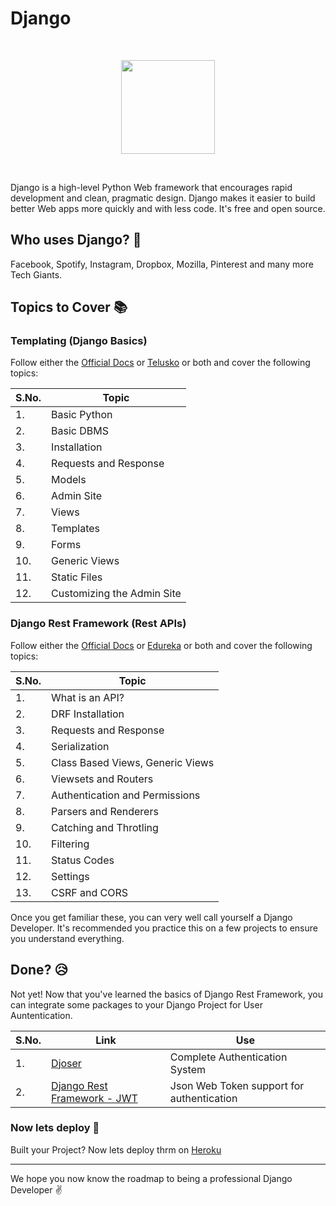 # Django
<br>
<p align="center"><img src="https://static.djangoproject.com/img/logos/django-logo-positive.png" height="150"></p>
<br>

Django is a high-level Python Web framework that encourages rapid development and clean, pragmatic design. Django makes it easier to build better Web apps more quickly and with less code. It's free and open source.

## Who uses Django? :raising_hand:
Facebook, Spotify, Instagram, Dropbox, Mozilla, Pinterest and many more Tech Giants.

## Topics to Cover :books:

### Templating (Django Basics)

Follow either the [Official Docs](https://docs.djangoproject.com/en/3.0/) or [Telusko](https://www.youtube.com/playlist?list=PLsyeobzWxl7r2ukVgTqIQcl-1T0C2mzau) or both and cover the following topics:

|S.No.|Topic|
|----|-----|
|1.|Basic Python|
|2.|Basic DBMS|
|3.|Installation|
|4.|Requests and Response|
|5.|Models|
|6.|Admin Site|
|7.|Views|
|8.|Templates|
|9.|Forms|
|10.|Generic Views|
|11.|Static Files|
|12.|Customizing the Admin Site|

### Django Rest Framework (Rest APIs)

Follow either the [Official Docs](https://www.django-rest-framework.org/) or [Edureka](https://www.youtube.com/watch?v=ejJ-2oz4AgI) or both and cover the following topics:

|S.No.|Topic|
|----|-----|
|1.|What is an API?|
|2.|DRF Installation|
|3.|Requests and Response|
|4.|Serialization|
|5.|Class Based Views, Generic Views|
|6.|Viewsets and Routers|
|7.|Authentication and Permissions|
|8.|Parsers and Renderers|
|9.|Catching and Throtling|
|10.|Filtering|
|11.|Status Codes|
|12.|Settings|
|13.|CSRF and CORS|

Once you get familiar these, you can very well call yourself a Django Developer. It's recommended you practice this on a few projects to ensure you understand everything.


## Done? :disappointed_relieved:
Not yet! Now that you've learned the basics of Django Rest Framework, you can integrate some packages to your Django Project for User Auntentication.

|S.No.|Link|Use
|-----|----|---|
|1.|[Djoser](https://pypi.org/project/djoser/)|Complete Authentication System|
|2.|[Django Rest Framework - JWT](https://pypi.org/project/djangorestframework-jwt/)|Json Web Token support for authentication|


### Now lets deploy :muscle:
Built your Project? Now lets deploy thrm on [Heroku](https://devcenter.heroku.com/categories/working-with-django)

<hr>

We hope you now know the roadmap to being a professional Django Developer :v:
